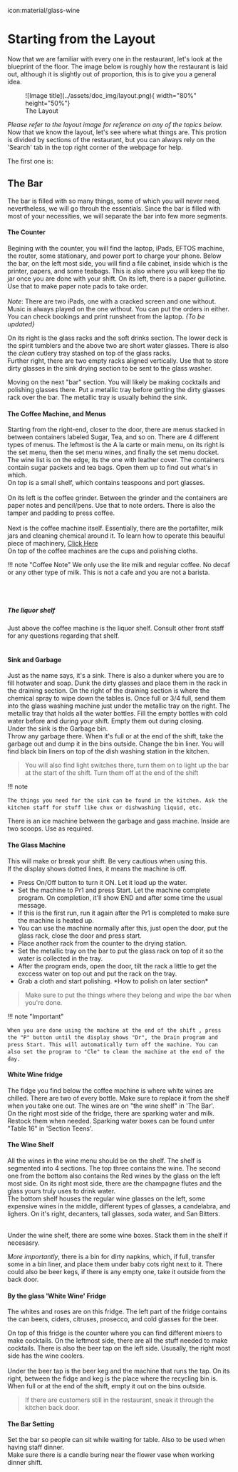 icon:material/glass-wine

# Starting from the Layout

Now that we are familiar with every one in the restaurant, let's look at the blueprint of the floor.
The image below is roughly how the restaurant is laid out, although it is slightly out of proportion, this is to give you a general idea.

<figure markdown="span">
  ![Image title](../assets/doc_img/layout.png){ width="80%" height="50%"}
  <figcaption>The Layout</figcaption>
</figure>



*Please refer to the layout image for reference on any of the topics below.*
<br>
Now that we know the layout, let's see where what things are. This protion is divided by sections of the restaurant, but you can always rely on the 'Search' tab in the top right corner of the webpage for help.

The first one is:
## The Bar
The bar is filled with so many things, some of which you will never need, nevertheless, we will go throuh the essentials. 
Since the bar is filled with most of your necessities, we will separate the bar into few more segments.
 
#### The Counter
Begining with the counter, you will find the laptop, iPads, EFTOS machine, the router, some stationary, and power port to charge your phone. Below the bar, on the left most side, you will find a file cabinet, inside which is the printer, papers, and some teabags. This is also where you will keep the tip jar once you are done with your shift. On its left, there is a paper guillotine. Use that to make paper note pads to take order. 
<br><br>
*Note*: There are two iPads, one with a cracked screen and one without. Music is always played on the one without. You can put the orders in either. 
<br>
You can check bookings and print runsheet from the laptop. *{To be updated}*   


On its right is the glass racks and the soft drinks section. The lower deck is the spirit tumblers and the above two are short water glasses. There is also the *clean* cutlery tray stashed on top of the glass racks. 
<br>
Further right, there are two empty racks aligned vertically. Use that to store dirty glasses in the sink drying section to be sent to the glass washer.


Moving on the next "bar" section.
You will likely be making cocktails and polishing glasses there. Put a metallic tray before getting the dirty glasses rack over the bar. The metallic tray is usually behind the sink. 

#### The Coffee Machine, and Menus

Starting from the right-end, closer to the door, there are menus stacked in between containers labeled Sugar, Tea, and so on. There are 4 different types of menus. The leftmost is the A la carte or main menu, on its right is the set menu, then the set menu wines, and finally the set menu docket. The wine list is on the edge, its the one with leather cover.
The containers contain sugar packets and tea bags. Open them up to find out what's in which. 
<br>
On top is a small shelf, which contains teaspoons and port glasses.
<br> <br>
On its left is the coffee grinder. Between the grinder and the containers are paper notes and pencil/pens. Use that to note orders. There is also the tamper and padding to press coffee.
<br> <br>
Next is the coffee machine itself. Essentially, there are the portafilter, milk jars and cleaning chemical around it. To learn how to operate this beauiful piece of machinery, [Click Here](https://www.youtube.com/watch?v=7GaB72fbQ8I&ab_channel=HenrysHowTos)
<br> On top of the coffee machines are the cups and polishing cloths. 

!!! note "Coffee Note"
     We only use the lite milk and regular coffee. No decaf or any other type of milk. This is not a cafe and you are not a barista.


<br> <br>

##### The liquor shelf
Just above the coffee machine is the liquor shelf. Consult other front staff for any questions regarding that shelf.
<br> <br>

#### Sink and Garbage

Just as the name says, it's a sink. There is also a dunker where you are to fill hotwater and soap. Dunk the dirty glasses and place them in the rack in the draining section. On the right of the draining section is where the chemical spray to wipe down the tables is. Once full or 3/4 full, send them into the glass washing machine just under the metallic tray on the right. The metallic tray that holds all the water bottles. Fill the empty bottles with cold water before and during your shift. Empty them out during closing.
<br>
Under the sink is the Garbage bin.
<br> 
Throw any garbage there. When it's full or at the end of the shift, take the garbage out and dump it in the bins outside. Change the bin liner. You will find black bin liners on top of the dish washing station in the kitchen.


> You will also find light switches there, turn them on to light up the bar at the start of the shift. Turn them off at the end of the shift

!!! note

    The things you need for the sink can be found in the kitchen. Ask the kitchen staff for stuff like chux or dishwashing liquid, etc.

There is an ice machine between the garbage and gass machine. Inside are two scoops. Use as required. 

#### The Glass Machine
This will make or break your shift. Be very cautious when using this.
<br>If the display shows dotted lines, it means the machine is off.


<ul>
  <li>Press On/Off button to turn it ON. Let it load up the water.</li>
  <li>Set the machine to Pr1 and press Start. Let the machine complete program. On completion, it'll show END and after some time the usual message.</li>
  <li>If this is the first run, run it again after the Pr1 is completed to make sure the machine is heated up.</li>
  <li>You can use the machine normally after this, just open the door, put the glass rack, close the door and press start.</li>
  <li>Place another rack from the counter to the drying station.</li>
  <li> Set the metallic tray on the bar to put the glass rack on top of it so the water is collected in the tray.</li>
  <li>After the program ends, open the door, tilt the rack a little to get the exccess water on top out and put the rack on the tray.</li>
  <li>Grab a cloth and start polishing. *How to polish on later section* </li> 
</ul>

> Make sure to put the things where they belong and wipe the bar when you're done.


!!! note "Important" 
    
    When you are done using the machine at the end of the shift , press the "P" button until the display shows "Dr", the Drain program and press Start. This will automatically turn off the machine. You can also set the program to "Cle" to clean the machine at the end of the day.


#### White Wine fridge
The fidge you find below the coffee machine is where white wines are chilled. There are two of every bottle. Make sure to replace it from the shelf when you take one out. The wines are on "the wine shelf" in 'The Bar'. 
<br>
On the right most side of the fridge, there are sparking water and milk. Restock them when needed. Sparking water boxes can be found unter "Table 16" in 'Section Teens'. 


#### The Wine Shelf
All the wines in the wine menu should be on the shelf. The shelf is segmented into 4 sections. The top three contains the wine.
The second one from the bottom also contains the Red wines by the glass on the left most side. On its right most side, there are the champagne flutes and the glass yours truly uses to drink water. 
<br>
The bottom shelf houses the regular wine glasses on the left, some expensive wines in the middle, different types of glasses, a candelabra, and lighers. On it's right, decanters, tall glasses, soda water, and San Bitters.   
<br>

Under the wine shelf, there are some wine boxes. Stack them in the shelf if necesasry.
<br>

*More importantly*, there is a bin for dirty napkins, which, if full, transfer some in a bin liner, and place them under baby cots right next to it. 
There could also be beer kegs, if there is any empty one, take it outside from the back door.

#### By the glass 'White Wine' Fridge

The whites and roses are on this fridge. The left part of the fridge contains the can beers, ciders, citruses, prosecco, and cold glasses for the beer.

On top of this fridge is the counter where you can find different mixers to make cocktails. On the leftmost side, there are all the stuff needed to make cocktails. There is also the beer tap on the left side. Ususally, the right most side has the wine coolers.
<br> <br>
Under the beer tap is the beer keg and the machine that runs the tap. On its right, between the fidge and keg is the place where the recycling bin is. When full or at the end of the shift, empty it out on the bins outside.

> If there are customers still in the restaurant, sneak it through the kitchen back door.


#### The Bar Setting
Set the bar so people can sit while waiting for table. Also to be used when having staff dinner. 
<br> Make sure there is a candle buring near the flower vase when working dinner shift.



